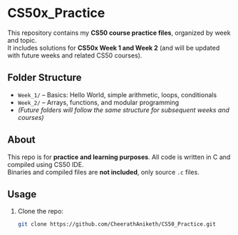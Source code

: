 # CS50x_Practice

This repository contains my **CS50 course practice files**, organized by week and topic.  
It includes solutions for **CS50x Week 1 and Week 2** (and will be updated with future weeks and related CS50 courses).

## Folder Structure

- `Week_1/` – Basics: Hello World, simple arithmetic, loops, conditionals
- `Week_2/` – Arrays, functions, and modular programming
- *(Future folders will follow the same structure for subsequent weeks and courses)*

## About

This repo is for **practice and learning purposes**. All code is written in C and compiled using CS50 IDE.  
Binaries and compiled files are **not included**, only source `.c` files.

## Usage

1. Clone the repo:
   ```bash
   git clone https://github.com/CheerathAniketh/CS50_Practice.git
